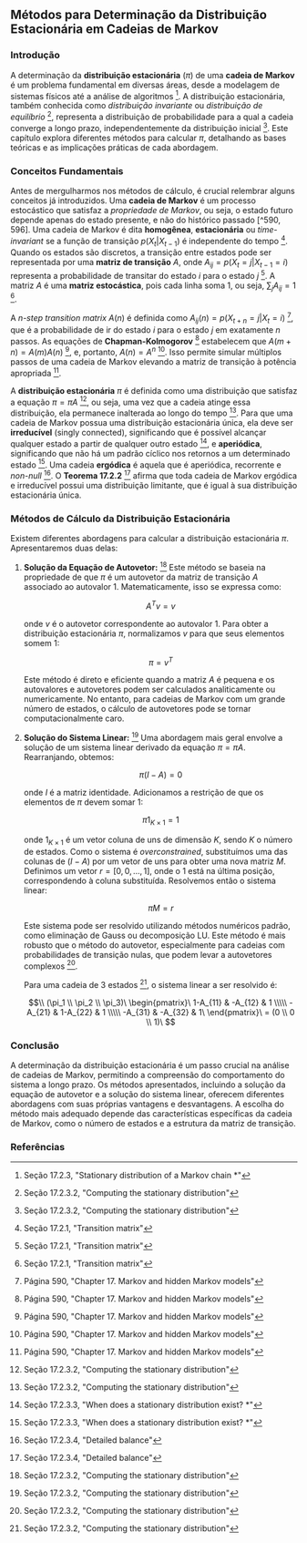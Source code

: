 ## Métodos para Determinação da Distribuição Estacionária em Cadeias de Markov

### Introdução
A determinação da **distribuição estacionária** ($\pi$) de uma **cadeia de Markov** é um problema fundamental em diversas áreas, desde a modelagem de sistemas físicos até a análise de algoritmos [^596]. A distribuição estacionária, também conhecida como *distribuição invariante* ou *distribuição de equilíbrio* [^597], representa a distribuição de probabilidade para a qual a cadeia converge a longo prazo, independentemente da distribuição inicial [^597]. Este capítulo explora diferentes métodos para calcular $\pi$, detalhando as bases teóricas e as implicações práticas de cada abordagem.

### Conceitos Fundamentais

Antes de mergulharmos nos métodos de cálculo, é crucial relembrar alguns conceitos já introduzidos. Uma **cadeia de Markov** é um processo estocástico que satisfaz a *propriedade de Markov*, ou seja, o estado futuro depende apenas do estado presente, e não do histórico passado [^590, 596]. Uma cadeia de Markov é dita **homogênea**, **estacionária** ou *time-invariant* se a função de transição $p(X_t|X_{t-1})$ é independente do tempo [^589]. Quando os estados são discretos, a transição entre estados pode ser representada por uma **matriz de transição** $A$, onde $A_{ij} = p(X_t = j | X_{t-1} = i)$ representa a probabilidade de transitar do estado $i$ para o estado $j$ [^589]. A matriz $A$ é uma **matriz estocástica**, pois cada linha soma 1, ou seja, $\sum_j A_{ij} = 1$ [^589].

A *n-step transition matrix* $A(n)$ é definida como $A_{ij}(n) = p(X_{t+n} = j | X_t = i)$ [^590], que é a probabilidade de ir do estado $i$ para o estado $j$ em exatamente $n$ passos. As equações de **Chapman-Kolmogorov** [^590] estabelecem que $A(m+n) = A(m)A(n)$ [^590], e, portanto, $A(n) = A^n$ [^590]. Isso permite simular múltiplos passos de uma cadeia de Markov elevando a matriz de transição à potência apropriada [^590].

A **distribuição estacionária** $\pi$ é definida como uma distribuição que satisfaz a equação $\pi = \pi A$ [^597], ou seja, uma vez que a cadeia atinge essa distribuição, ela permanece inalterada ao longo do tempo [^597]. Para que uma cadeia de Markov possua uma distribuição estacionária única, ela deve ser **irreducível** (singly connected), significando que é possível alcançar qualquer estado a partir de qualquer outro estado [^598], e **aperiódica**, significando que não há um padrão cíclico nos retornos a um determinado estado [^598]. Uma cadeia **ergódica** é aquela que é aperiódica, recorrente e *non-null* [^599]. O **Teorema 17.2.2** [^599] afirma que toda cadeia de Markov ergódica e irreducível possui uma distribuição limitante, que é igual à sua distribuição estacionária única.

### Métodos de Cálculo da Distribuição Estacionária

Existem diferentes abordagens para calcular a distribuição estacionária $\pi$. Apresentaremos duas delas:

1.  **Solução da Equação de Autovetor:** [^597]
    Este método se baseia na propriedade de que $\pi$ é um autovetor da matriz de transição $A$ associado ao autovalor 1. Matematicamente, isso se expressa como:

    $$A^T v = v$$

    onde $v$ é o autovetor correspondente ao autovalor 1. Para obter a distribuição estacionária $\pi$, normalizamos $v$ para que seus elementos somem 1:

    $$\pi = v^T$$

    Este método é direto e eficiente quando a matriz $A$ é pequena e os autovalores e autovetores podem ser calculados analiticamente ou numericamente. No entanto, para cadeias de Markov com um grande número de estados, o cálculo de autovetores pode se tornar computacionalmente caro.

2.  **Solução do Sistema Linear:** [^597]
    Uma abordagem mais geral envolve a solução de um sistema linear derivado da equação $\pi = \pi A$. Rearranjando, obtemos:

    $$\pi(I - A) = 0$$

    onde $I$ é a matriz identidade. Adicionamos a restrição de que os elementos de $\pi$ devem somar 1:

    $$\pi 1_{K \times 1} = 1$$

    onde $1_{K \times 1}$ é um vetor coluna de uns de dimensão $K$, sendo $K$ o número de estados. Como o sistema é *overconstrained*, substituímos uma das colunas de $(I - A)$ por um vetor de uns para obter uma nova matriz $M$. Definimos um vetor $r = [0, 0, ..., 1]$, onde o 1 está na última posição, correspondendo à coluna substituída. Resolvemos então o sistema linear:

    $$\pi M = r$$

    Este sistema pode ser resolvido utilizando métodos numéricos padrão, como eliminação de Gauss ou decomposição LU. Este método é mais robusto que o método do autovetor, especialmente para cadeias com probabilidades de transição nulas, que podem levar a autovetores complexos [^597].

    Para uma cadeia de 3 estados [^597], o sistema linear a ser resolvido é:

    $$\\
    (\pi_1 \\ \pi_2 \\ \pi_3)\
    \begin{pmatrix}\
    1-A_{11} & -A_{12} & 1 \\\\\
    -A_{21} & 1-A_{22} & 1 \\\\\
    -A_{31} & -A_{32} & 1\
    \end{pmatrix}\
    = (0 \\ 0 \\ 1)\
    $$

### Conclusão

A determinação da distribuição estacionária é um passo crucial na análise de cadeias de Markov, permitindo a compreensão do comportamento do sistema a longo prazo. Os métodos apresentados, incluindo a solução da equação de autovetor e a solução do sistema linear, oferecem diferentes abordagens com suas próprias vantagens e desvantagens. A escolha do método mais adequado depende das características específicas da cadeia de Markov, como o número de estados e a estrutura da matriz de transição.

### Referências
[^589]: Seção 17.2.1, "Transition matrix"
[^590]: Página 590, "Chapter 17. Markov and hidden Markov models"
[^596]: Seção 17.2.3, "Stationary distribution of a Markov chain *"
[^597]: Seção 17.2.3.2, "Computing the stationary distribution"
[^598]: Seção 17.2.3.3, "When does a stationary distribution exist? *"
[^599]: Seção 17.2.3.4, "Detailed balance"
<!-- END -->